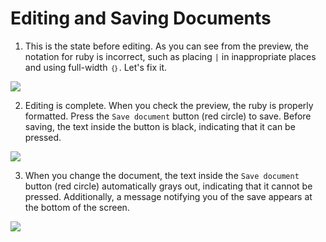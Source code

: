 # Editing and Saving Documents

1. This is the state before editing. As you can see from the preview, the notation for ruby is incorrect, such as placing `|` in inappropriate places and using full-width `｛｝`. Let's fix it.

![ ](images/create-and-save-documents/save-document/fig-1.png)

2. Editing is complete. When you check the preview, the ruby is properly formatted. Press the `Save document` button (red circle) to save. Before saving, the text inside the button is black, indicating that it can be pressed.

![ ](images/create-and-save-documents/save-document/fig-2.png)

3. When you change the document, the text inside the `Save document` button (red circle) automatically grays out, indicating that it cannot be pressed. Additionally, a message notifying you of the save appears at the bottom of the screen.

![ ](images/create-and-save-documents/save-document/fig-3.png)
